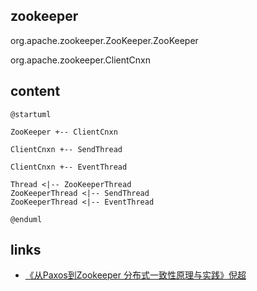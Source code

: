 ## zookeeper
org.apache.zookeeper.ZooKeeper.ZooKeeper

org.apache.zookeeper.ClientCnxn

## content
```plantuml
@startuml

ZooKeeper +-- ClientCnxn

ClientCnxn +-- SendThread

ClientCnxn +-- EventThread

Thread <|-- ZooKeeperThread
ZooKeeperThread <|-- SendThread
ZooKeeperThread <|-- EventThread

@enduml
```

## links
* [《从Paxos到Zookeeper 分布式一致性原理与实践》倪超](/99-book/notes/30-distributed/从Paxos到ZooKeeper.md)
